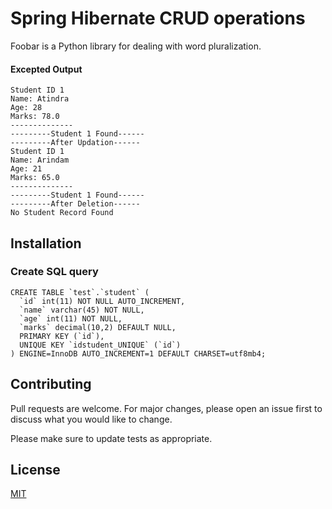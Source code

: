 # Spring Hibernate CRUD operations

Foobar is a Python library for dealing with word pluralization.

#### Excepted Output
```
Student ID 1
Name: Atindra
Age: 28
Marks: 78.0
--------------
---------Student 1 Found------
---------After Updation------
Student ID 1
Name: Arindam
Age: 21
Marks: 65.0
--------------
---------Student 1 Found------
---------After Deletion------
No Student Record Found
```

## Installation

### Create SQL query
~~~
CREATE TABLE `test`.`student` (
  `id` int(11) NOT NULL AUTO_INCREMENT,
  `name` varchar(45) NOT NULL,
  `age` int(11) NOT NULL,
  `marks` decimal(10,2) DEFAULT NULL,
  PRIMARY KEY (`id`),
  UNIQUE KEY `idstudent_UNIQUE` (`id`)
) ENGINE=InnoDB AUTO_INCREMENT=1 DEFAULT CHARSET=utf8mb4;
~~~



## Contributing
Pull requests are welcome. For major changes, please open an issue first to discuss what you would like to change.

Please make sure to update tests as appropriate.

## License
[MIT](https://choosealicense.com/licenses/mit/)
